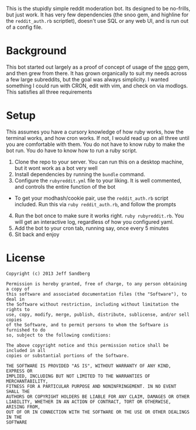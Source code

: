 This is the stupidly simple reddit moderation bot. Its designed to be no-frills, but just work. It has very few dependencies (the snoo gem, and highline for the `reddit_auth.rb` scriptlet), doesn't use SQL or any web UI, and is run out of a config file.

# Background
This bot started out largely as a proof of concept of usage of the [snoo](/paradox460/snoo) gem, and then grew from there. It has grown organically to suit my needs across a few large subreddits, but the goal was always simplicity. I wanted something I could run with CRON, edit with vim, and check on via modlogs. This satisfies all three requirements

# Setup
This assumes you have a cursory knowledge of how ruby works, how the terminal works, and how cron works. If not, I would read up on all three until you are comfortable with them. You do not have to know ruby to make the bot run. You do have to know how to run a ruby script.

1. Clone the repo to your server. You can run this on a desktop machine, but it wont work as a bot very well
2. Install dependencies by running the `bundle` command.
3. Configure the `rubyreddit.yml` file to your liking. It is well commented, and controls the entire function of the bot
  + To get your modhash/cookie pair, use the `reddit_auth.rb` script included. Run this via `ruby reddit_auth.rb`, and follow the prompts
4. Run the bot once to make sure it works right. `ruby rubyreddit.rb`. You will get an interactive log, regardless of how you configured yaml.
5. Add the bot to your cron tab, running say, once every 5 minutes
6. Sit back and enjoy

# License
```
Copyright (c) 2013 Jeff Sandberg

Permission is hereby granted, free of charge, to any person obtaining a copy of
this software and associated documentation files (the "Software"), to deal in
the Software without restriction, including without limitation the rights to
use, copy, modify, merge, publish, distribute, sublicense, and/or sell copies
of the Software, and to permit persons to whom the Software is furnished to do
so, subject to the following conditions:

The above copyright notice and this permission notice shall be included in all
copies or substantial portions of the Software.

THE SOFTWARE IS PROVIDED "AS IS", WITHOUT WARRANTY OF ANY KIND, EXPRESS OR
IMPLIED, INCLUDING BUT NOT LIMITED TO THE WARRANTIES OF MERCHANTABILITY,
FITNESS FOR A PARTICULAR PURPOSE AND NONINFRINGEMENT. IN NO EVENT SHALL THE
AUTHORS OR COPYRIGHT HOLDERS BE LIABLE FOR ANY CLAIM, DAMAGES OR OTHER
LIABILITY, WHETHER IN AN ACTION OF CONTRACT, TORT OR OTHERWISE, ARISING FROM,
OUT OF OR IN CONNECTION WITH THE SOFTWARE OR THE USE OR OTHER DEALINGS IN THE
SOFTWARE
```
